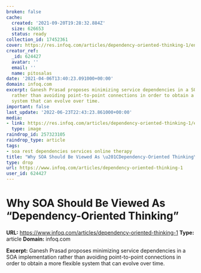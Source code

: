 ```yaml
---
broken: false
cache:
  created: '2021-09-20T19:28:32.884Z'
  size: 626653
  status: ready
collection_id: 17452361
cover: https://res.infoq.com/articles/dependency-oriented-thinking-1/en/smallimage/logo2.jpg
creator_ref:
  _id: 624427
  avatar: ''
  email: ''
  name: pitosalas
date: '2021-04-06T13:40:23.091000+00:00'
domain: infoq.com
excerpt: Ganesh Prasad proposes minimizing service dependencies in a SOA implementation
  rather than avoiding point-to-point connections in order to obtain a more flexible
  system that can evolve over time.
important: false
last_update: '2022-06-23T22:43:23.861000+00:00'
media:
- link: https://res.infoq.com/articles/dependency-oriented-thinking-1/en/smallimage/logo2.jpg
  type: image
raindrop_id: 257323105
raindrop_type: article
tags:
- soa rest dependencies services online therapy
title: "Why SOA Should Be Viewed As \u201CDependency-Oriented Thinking\u201D"
type: drop
url: https://www.infoq.com/articles/dependency-oriented-thinking-1
user_id: 624427
---
```


# Why SOA Should Be Viewed As “Dependency-Oriented Thinking”

**URL:** https://www.infoq.com/articles/dependency-oriented-thinking-1
**Type:** article
**Domain:** infoq.com

**Excerpt:** Ganesh Prasad proposes minimizing service dependencies in a SOA implementation rather than avoiding point-to-point connections in order to obtain a more flexible system that can evolve over time.
